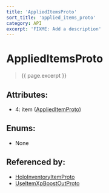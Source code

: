 ```yaml
---
title: 'AppliedItemsProto'
sort_title: 'applied_items_proto'
category: API
excerpt: 'FIXME: Add a description'
---
```


[comment]: <> (THIS PART IS GENERATED - AKA DON'T EDIT THIS PART MANUALLY)

# AppliedItemsProto

> {{ page.excerpt }}

## Attributes:

- 4: item ([AppliedItemProto](../AppliedItemProto/)) 

## Enums:

- None

## Referenced by:

- [HoloInventoryItemProto](../HoloInventoryItemProto/)
- [UseItemXpBoostOutProto](../UseItemXpBoostOutProto/)

[comment]: <> (YOU CAN EDIT AFTER THIS)
